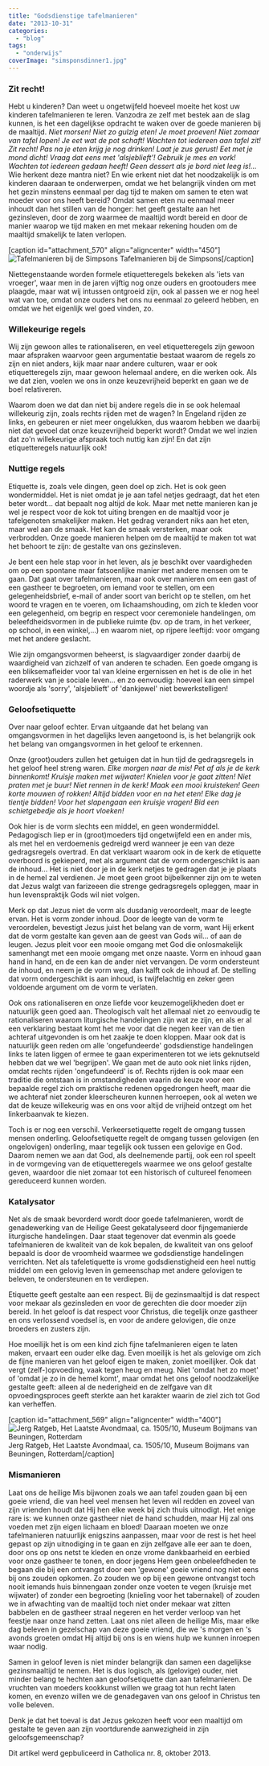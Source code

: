 ```yaml
---
title: "Godsdienstige tafelmanieren"
date: "2013-10-31"
categories: 
  - "blog"
tags: 
  - "onderwijs"
coverImage: "simsponsdinner1.jpg"
---
```


### Zit recht!

Hebt u kinderen? Dan weet u ongetwijfeld hoeveel moeite het kost uw kinderen tafelmanieren te leren. Vanzodra ze zelf met bestek aan de slag kunnen, is het een dagelijkse opdracht te waken over de goede manieren bij de maaltijd. _Niet morsen! Niet zo gulzig eten! Je moet proeven! Niet zomaar van tafel lopen! Je eet wat de pot schaft! Wachten tot iedereen aan tafel zit! Zit recht! Pas na je eten krijg je nog drinken! Laat je zus gerust! Eet met je mond dicht! Vraag dat eens met 'alsjeblieft'! Gebruik je mes en vork! Wachten tot iedereen gedaan heeft! Geen dessert als je bord niet leeg is!..._ Wie herkent deze mantra niet? En wie erkent niet dat het noodzakelijk is om kinderen daaraan te onderwerpen, omdat we het belangrijk vinden om met het gezin minstens eenmaal per dag tijd te maken om samen te eten wat moeder voor ons heeft bereid? Omdat samen eten nu eenmaal meer inhoudt dan het stillen van de honger: het geeft gestalte aan het gezinsleven, door de zorg waarmee de maaltijd wordt bereid en door de manier waarop we tijd maken en met mekaar rekening houden om de maaltijd smakelijk te laten verlopen.

\[caption id="attachment\_570" align="aligncenter" width="450"\]![Tafelmanieren bij de Simpsons](/wp-content/uploads/2014/12/simsponsdinner1.jpg?w=450) Tafelmanieren bij de Simpsons\[/caption\]

Niettegenstaande worden formele etiquetteregels bekeken als 'iets van vroeger', waar men in de jaren vijftig nog onze ouders en grootouders mee plaagde, maar wat wij intussen ontgroeid zijn, ook al passen we er nog heel wat van toe, omdat onze ouders het ons nu eenmaal zo geleerd hebben, en omdat we het eigenlijk wel goed vinden, zo.

### Willekeurige regels

Wij zijn gewoon alles te rationaliseren, en veel etiquetteregels zijn gewoon maar afspraken waarvoor geen argumentatie bestaat waarom de regels zo zijn en niet anders, kijk maar naar andere culturen, waar er ook etiquetteregels zijn, maar gewoon helemaal andere, en die werken ook. Als we dat zien, voelen we ons in onze keuzevrijheid beperkt en gaan we de boel relativeren.

Waarom doen we dat dan niet bij andere regels die in se ook helemaal willekeurig zijn, zoals rechts rijden met de wagen? In Engeland rijden ze links, en gebeuren er niet meer ongelukken, dus waarom hebben we daarbij niet dat gevoel dat onze keuzevrijheid beperkt wordt? Omdat we wel inzien dat zo'n willekeurige afspraak toch nuttig kan zijn! En dat zijn etiquetteregels natuurlijk ook!

### Nuttige regels

Etiquette is, zoals vele dingen, geen doel op zich. Het is ook geen wondermiddel. Het is niet omdat je je aan tafel netjes gedraagt, dat het eten beter wordt... dat bepaalt nog altijd de kok. Maar met nette manieren kan je wel je respect voor de kok tot uiting brengen en de maaltijd voor je tafelgenoten smakelijker maken. Het gedrag verandert niks aan het eten, maar wel aan de smaak. Het kan de smaak versterken, maar ook verbrodden. Onze goede manieren helpen om de maaltijd te maken tot wat het behoort te zijn: de gestalte van ons gezinsleven.

Je bent een hele stap voor in het leven, als je beschikt over vaardigheden om op een spontane maar fatsoenlijke manier met andere mensen om te gaan. Dat gaat over tafelmanieren, maar ook over manieren om een gast of een gastheer te begroeten, om iemand voor te stellen, om een gelegenheidsbrief, e-mail of ander soort van bericht op te stellen, om het woord te vragen en te voeren, om lichaamshouding, om zich te kleden voor een gelegenheid, om begrip en respect voor ceremoniele handelingen, om beleefdheidsvormen in de publieke ruimte (bv. op de tram, in het verkeer, op school, in een winkel,...) en waarom niet, op rijpere leeftijd: voor omgang met het andere geslacht.

Wie zijn omgangsvormen beheerst, is slagvaardiger zonder daarbij de waardigheid van zichzelf of van anderen te schaden. Een goede omgang is een bliksemafleider voor tal van kleine ergernissen en het is de olie in het raderwerk van je sociale leven... en zo eenvoudig: hoeveel kan een simpel woordje als 'sorry', 'alsjeblieft' of 'dankjewel' niet bewerkstelligen!

### Geloofsetiquette

Over naar geloof echter. Ervan uitgaande dat het belang van omgangsvormen in het dagelijks leven aangetoond is, is het belangrijk ook het belang van omgangsvormen in het geloof te erkennen.

Onze (groot)ouders zullen het getuigen dat in hun tijd de gedragsregels in het geloof heel streng waren. _Elke morgen naar de mis! Pet af als je de kerk binnenkomt! Kruisje maken met wijwater! Knielen voor je gaat zitten! Niet praten met je buur! Niet rennen in de kerk! Maak een mooi kruisteken! Geen korte mouwen of rokken! Altijd bidden voor en na het eten! Elke dag je tientje bidden! Voor het slapengaan een kruisje vragen! Bid een schietgebedje als je hoort vloeken!_

Ook hier is de vorm slechts een middel, en geen wondermiddel. Pedagogisch liep er in (groot)moeders tijd ongetwijfeld een en ander mis, als met hel en verdoemenis gedreigd werd wanneer je een van deze gedragsregels overtrad. En dat verklaart waarom ook in de kerk de etiquette overboord is gekieperd, met als argument dat de vorm ondergeschikt is aan de inhoud... Het is niet door je in de kerk netjes te gedragen dat je je plaats in de hemel zal verdienen. Je moet geen groot bijbelkenner zijn om te weten dat Jezus walgt van farizeeen die strenge gedragsregels opleggen, maar in hun levenspraktijk Gods wil niet volgen.

Merk op dat Jezus niet de vorm als dusdanig veroordeelt, maar de leegte ervan. Het is vorm zonder inhoud. Door de leegte van de vorm te veroordelen, bevestigt Jezus juist het belang van de vorm, want Hij erkent dat de vorm gestalte kan geven aan de geest van Gods wil... of aan de leugen. Jezus pleit voor een mooie omgang met God die onlosmakelijk samenhangt met een mooie omgang met onze naaste. Vorm en inhoud gaan hand in hand, en de een kan de ander niet vervangen. De vorm ondersteunt de inhoud, en neem je de vorm weg, dan kalft ook de inhoud af. De stelling dat vorm ondergeschikt is aan inhoud, is twijfelachtig en zeker geen voldoende argument om de vorm te verlaten.

Ook ons rationaliseren en onze liefde voor keuzemogelijkheden doet er natuurlijk geen goed aan. Theologisch valt het allemaal niet zo eenvoudig te rationaliseren waarom liturgische handelingen zijn wat ze zijn, en als er al een verklaring bestaat komt het me voor dat die negen keer van de tien achteraf uitgevonden is om het zaakje te doen kloppen. Maar ook dat is natuurlijk geen reden om alle 'ongefundeerde' godsdienstige handelingen links te laten liggen of ermee te gaan experimenteren tot we iets geknutseld hebben dat we wel 'begrijpen'. We gaan met de auto ook niet links rijden, omdat rechts rijden 'ongefundeerd' is of. Rechts rijden is ook maar een traditie die ontstaan is in omstandigheden waarin de keuze voor een bepaalde regel zich om praktische redenen opgedrongen heeft, maar die we achteraf niet zonder kleerscheuren kunnen herroepen, ook al weten we dat de keuze willekeurig was en ons voor altijd de vrijheid ontzegt om het linkerbaanvak te kiezen.

Toch is er nog een verschil. Verkeersetiquette regelt de omgang tussen mensen onderling. Geloofsetiquette regelt de omgang tussen gelovigen (en ongelovigen) onderling, maar tegelijk ook tussen een gelovige en God. Daarom nemen we aan dat God, als deelnemende partij, ook een rol speelt in de vormgeving van de etiquetteregels waarmee we ons geloof gestalte geven, waardoor die niet zomaar tot een historisch of cultureel fenomeen gereduceerd kunnen worden.

### Katalysator

Net als de smaak bevorderd wordt door goede tafelmanieren, wordt de genadewerking van de Heilige Geest gekatalyseerd door fijngemanierde liturgische handelingen. Daar staat tegenover dat evenmin als goede tafelmanieren de kwaliteit van de kok bepalen, de kwaliteit van ons geloof bepaald is door de vroomheid waarmee we godsdienstige handelingen verrichten. Net als tafeletiquette is vrome godsdienstigheid een heel nuttig middel om een gelovig leven in gemeenschap met andere gelovigen te beleven, te ondersteunen en te verdiepen.

Etiquette geeft gestalte aan een respect. Bij de gezinsmaaltijd is dat respect voor mekaar als gezinsleden en voor de gerechten die door moeder zijn bereid. In het geloof is dat respect voor Christus, die tegelijk onze gastheer en ons verlossend voedsel is, en voor de andere gelovigen, die onze broeders en zusters zijn.

Hoe moeilijk het is om een kind zich fijne tafelmanieren eigen te laten maken, ervaart een ouder elke dag. Even moeilijk is het als gelovige om zich de fijne manieren van het geloof eigen te maken, zoniet moeilijker. Ook dat vergt (zelf-)opvoeding, vaak tegen heug en meug. Niet 'omdat het zo moet' of 'omdat je zo in de hemel komt', maar omdat het ons geloof noodzakelijke gestalte geeft: alleen al de nederigheid en de zelfgave van dit opvoedingsproces geeft sterkte aan het karakter waarin de ziel zich tot God kan verheffen.

\[caption id="attachment\_569" align="aligncenter" width="400"\]![Jerg Ratgeb, Het Laatste Avondmaal, ca. 1505/10, Museum Boijmans van Beuningen, Rotterdam](images/etiquettelaatste20avondmaal1.jpg) Jerg Ratgeb, Het Laatste Avondmaal, ca. 1505/10, Museum Boijmans van Beuningen, Rotterdam\[/caption\]

### Mismanieren

Laat ons de heilige Mis bijwonen zoals we aan tafel zouden gaan bij een goeie vriend, die van heel veel mensen het leven wil redden en zoveel van zijn vrienden houdt dat Hij hen elke week bij zich thuis uitnodigt. Het enige rare is: we kunnen onze gastheer niet de hand schudden, maar Hij zal ons voeden met zijn eigen lichaam en bloed! Daaraan moeten we onze tafelmanieren natuurlijk enigszins aanpassen, maar voor de rest is het heel gepast op zijn uitnodiging in te gaan en zijn zelfgave alle eer aan te doen, door ons op ons netst te kleden en onze vrome dankbaarheid en eerbied voor onze gastheer te tonen, en door jegens Hem geen onbeleefdheden te begaan die bij een ontvangst door een 'gewone' goeie vriend nog niet eens bij ons zouden opkomen. Zo zouden we op bij een gewone ontvangst toch nooit iemands huis binnengaan zonder onze voeten te vegen (kruisje met wijwater) of zonder een begroeting (knieling voor het tabernakel) of zouden we in afwachting van de maaltijd toch niet onder mekaar wat zitten babbelen en de gastheer straal negeren en het verder verloop van het feestje naar onze hand zetten. Laat ons niet alleen de heilige Mis, maar elke dag beleven in gezelschap van deze goeie vriend, die we 's morgen en 's avonds groeten omdat Hij altijd bij ons is en wiens hulp we kunnen inroepen waar nodig.

Samen in geloof leven is niet minder belangrijk dan samen een dagelijkse gezinsmaaltijd te nemen. Het is dus logisch, als (gelovige) ouder, niet minder belang te hechten aan geloofsetiquette dan aan tafelmanieren. De vruchten van moeders kookkunst willen we graag tot hun recht laten komen, en evenzo willen we de genadegaven van ons geloof in Christus ten volle beleven.

Denk je dat het toeval is dat Jezus gekozen heeft voor een maaltijd om gestalte te geven aan zijn voortdurende aanwezigheid in zijn geloofsgemeenschap?

Dit artikel werd gepbuliceerd in Catholica nr. 8, oktober 2013.
